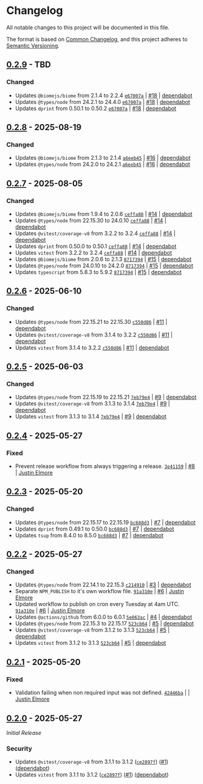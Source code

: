 # Changelog

All notable changes to this project will be documented in this file.

The format is based on [Common Changelog](https://common-changelog.org),
and this project adheres to [Semantic Versioning](https://semver.org/spec/v2.0.0.html).

## [0.2.9] - TBD

### Changed

- Updates `@biomejs/biome` from 2.1.4 to 2.2.4 [`e67007a`](https://github.com/jelmore1674/github-action-helpers/commit/e67007a30db47609af4c2186f2c3ad0f78f907ad) | [#18](https://github.com/jelmore1674/github-action-helpers/pull/18) | [dependabot](https://github.com/apps/dependabot)
- Updates `@types/node` from 24.2.1 to 24.4.0 [`e67007a`](https://github.com/jelmore1674/github-action-helpers/commit/e67007a30db47609af4c2186f2c3ad0f78f907ad) | [#18](https://github.com/jelmore1674/github-action-helpers/pull/18) | [dependabot](https://github.com/apps/dependabot)
- Updates `dprint` from 0.50.1 to 0.50.2 [`e67007a`](https://github.com/jelmore1674/github-action-helpers/commit/e67007a30db47609af4c2186f2c3ad0f78f907ad) | [#18](https://github.com/jelmore1674/github-action-helpers/pull/18) | [dependabot](https://github.com/apps/dependabot)

## [0.2.8] - 2025-08-19

### Changed

- Updates `@biomejs/biome` from 2.1.3 to 2.1.4 [`a6eeb45`](https://github.com/jelmore1674/github-action-helpers/commit/a6eeb4528a77519c464bb8fbf776dea9c429eb78) | [#16](https://github.com/jelmore1674/github-action-helpers/pull/16) | [dependabot](https://github.com/apps/dependabot)
- Updates `@types/node` from 24.2.0 to 24.2.1 [`a6eeb45`](https://github.com/jelmore1674/github-action-helpers/commit/a6eeb4528a77519c464bb8fbf776dea9c429eb78) | [#16](https://github.com/jelmore1674/github-action-helpers/pull/16) | [dependabot](https://github.com/apps/dependabot)

## [0.2.7] - 2025-08-05

### Changed

- Updates `@biomejs/biome` from 1.9.4 to 2.0.6 [`ceffa88`](https://github.com/jelmore1674/github-action-helpers/commit/ceffa88b567801917ba51f750f7015bb4c7821d7) | [#14](https://github.com/jelmore1674/github-action-helpers/pull/14) | [dependabot](https://github.com/apps/dependabot)
- Updates `@types/node` from 22.15.30 to 24.0.10 [`ceffa88`](https://github.com/jelmore1674/github-action-helpers/commit/ceffa88b567801917ba51f750f7015bb4c7821d7) | [#14](https://github.com/jelmore1674/github-action-helpers/pull/14) | [dependabot](https://github.com/apps/dependabot)
- Updates `@vitest/coverage-v8` from 3.2.2 to 3.2.4 [`ceffa88`](https://github.com/jelmore1674/github-action-helpers/commit/ceffa88b567801917ba51f750f7015bb4c7821d7) | [#14](https://github.com/jelmore1674/github-action-helpers/pull/14) | [dependabot](https://github.com/apps/dependabot)
- Updates `dprint` from 0.50.0 to 0.50.1 [`ceffa88`](https://github.com/jelmore1674/github-action-helpers/commit/ceffa88b567801917ba51f750f7015bb4c7821d7) | [#14](https://github.com/jelmore1674/github-action-helpers/pull/14) | [dependabot](https://github.com/apps/dependabot)
- Updates `vitest` from 3.2.2 to 3.2.4 [`ceffa88`](https://github.com/jelmore1674/github-action-helpers/commit/ceffa88b567801917ba51f750f7015bb4c7821d7) | [#14](https://github.com/jelmore1674/github-action-helpers/pull/14) | [dependabot](https://github.com/apps/dependabot)
- Updates `@biomejs/biome` from 2.0.6 to 2.1.3 [`8717394`](https://github.com/jelmore1674/github-action-helpers/commit/8717394535ae5f9e0b0f41f055b7c3ac6ae801f5) | [#15](https://github.com/jelmore1674/github-action-helpers/pull/15) | [dependabot](https://github.com/apps/dependabot)
- Updates `@types/node` from 24.0.10 to 24.2.0 [`8717394`](https://github.com/jelmore1674/github-action-helpers/commit/8717394535ae5f9e0b0f41f055b7c3ac6ae801f5) | [#15](https://github.com/jelmore1674/github-action-helpers/pull/15) | [dependabot](https://github.com/apps/dependabot)
- Updates `typescript` from 5.8.3 to 5.9.2 [`8717394`](https://github.com/jelmore1674/github-action-helpers/commit/8717394535ae5f9e0b0f41f055b7c3ac6ae801f5) | [#15](https://github.com/jelmore1674/github-action-helpers/pull/15) | [dependabot](https://github.com/apps/dependabot)

## [0.2.6] - 2025-06-10

### Changed

- Updates `@types/node` from 22.15.21 to 22.15.30 [`c550d86`](https://github.com/jelmore1674/github-action-helpers/commit/c550d86fe3a5c81f5f27c25bfe29f6f2a9b862a5) | [#11](https://github.com/jelmore1674/github-action-helpers/pull/11) | [dependabot](https://github.com/apps/dependabot)
- Updates `@vitest/coverage-v8` from 3.1.4 to 3.2.2 [`c550d86`](https://github.com/jelmore1674/github-action-helpers/commit/c550d86fe3a5c81f5f27c25bfe29f6f2a9b862a5) | [#11](https://github.com/jelmore1674/github-action-helpers/pull/11) | [dependabot](https://github.com/apps/dependabot)
- Updates `vitest` from 3.1.4 to 3.2.2 [`c550d86`](https://github.com/jelmore1674/github-action-helpers/commit/c550d86fe3a5c81f5f27c25bfe29f6f2a9b862a5) | [#11](https://github.com/jelmore1674/github-action-helpers/pull/11) | [dependabot](https://github.com/apps/dependabot)

## [0.2.5] - 2025-06-03

### Changed

- Updates `@types/node` from 22.15.19 to 22.15.21 [`7eb79e4`](https://github.com/jelmore1674/github-action-helpers/commit/7eb79e46fb80b0b92fd008a62abd6227807332e7) | [#9](https://github.com/jelmore1674/github-action-helpers/pull/9) | [dependabot](https://github.com/apps/dependabot)
- Updates `@vitest/coverage-v8` from 3.1.3 to 3.1.4 [`7eb79e4`](https://github.com/jelmore1674/github-action-helpers/commit/7eb79e46fb80b0b92fd008a62abd6227807332e7) | [#9](https://github.com/jelmore1674/github-action-helpers/pull/9) | [dependabot](https://github.com/apps/dependabot)
- Updates `vitest` from 3.1.3 to 3.1.4 [`7eb79e4`](https://github.com/jelmore1674/github-action-helpers/commit/7eb79e46fb80b0b92fd008a62abd6227807332e7) | [#9](https://github.com/jelmore1674/github-action-helpers/pull/9) | [dependabot](https://github.com/apps/dependabot)

## [0.2.4] - 2025-05-27

### Fixed

- Prevent release workflow from always triggering a release. [`3e41159`](https://github.com/jelmore1674/github-action-helpers/commit/3e41159a00d5df7d5b19a771ca904ed81c9cd29d) | [#8](https://github.com/jelmore1674/github-action-helpers/pull/8) | [Justin Elmore](https://github.com/jelmore1674)

## [0.2.3] - 2025-05-20

### Changed

- Updates `@types/node` from 22.15.17 to 22.15.19 [`bc688d3`](https://github.com/jelmore1674/github-action-helpers/commit/bc688d314fcc40e299f2c1d26990bae68213fc47) | [#7](https://github.com/jelmore1674/github-action-helpers/pull/7) | [dependabot](https://github.com/apps/dependabot)
- Updates `dprint` from 0.49.1 to 0.50.0 [`bc688d3`](https://github.com/jelmore1674/github-action-helpers/commit/bc688d314fcc40e299f2c1d26990bae68213fc47) | [#7](https://github.com/jelmore1674/github-action-helpers/pull/7) | [dependabot](https://github.com/apps/dependabot)
- Updates `tsup` from 8.4.0 to 8.5.0 [`bc688d3`](https://github.com/jelmore1674/github-action-helpers/commit/bc688d314fcc40e299f2c1d26990bae68213fc47) | [#7](https://github.com/jelmore1674/github-action-helpers/pull/7) | [dependabot](https://github.com/apps/dependabot)

## [0.2.2] - 2025-05-27

### Changed

- Updates `@types/node` from 22.14.1 to 22.15.3 [`c214910`](https://github.com/jelmore1674/github-action-helpers/commit/c214910426327085a5705f0bc9a6333fedfe919d) | [#3](https://github.com/jelmore1674/github-action-helpers/pull/3) | [dependabot](https://github.com/apps/dependabot)
- Separate `NPM_PUBLISH` to it's own workflow file. [`91a310e`](https://github.com/jelmore1674/github-action-helpers/commit/91a310eea510022b5631108da03f1582c97f9d45) | [#6](https://github.com/jelmore1674/github-action-helpers/pull/6) | [Justin Elmore](https://github.com/jelmore1674)
- Updated workflow to publish on cron every Tuesday at 4am UTC. [`91a310e`](https://github.com/jelmore1674/github-action-helpers/commit/91a310eea510022b5631108da03f1582c97f9d45) | [#6](https://github.com/jelmore1674/github-action-helpers/pull/6) | [Justin Elmore](https://github.com/jelmore1674)
- Updates `@actions/github` from 6.0.0 to 6.0.1 [`5e063ac`](https://github.com/jelmore1674/github-action-helpers/commit/5e063ac915fdce33dc189ca534c772b28f40beba) | [#4](https://github.com/jelmore1674/github-action-helpers/pull/4) | [dependabot](https://github.com/apps/dependabot)
- Updates `@types/node` from 22.15.3 to 22.15.17 [`523cb64`](https://github.com/jelmore1674/github-action-helpers/commit/523cb64fb0ca2aa2fef1e989420bf76423fff2f0) | [#5](https://github.com/jelmore1674/github-action-helpers/pull/5) | [dependabot](https://github.com/apps/dependabot)
- Updates `@vitest/coverage-v8` from 3.1.2 to 3.1.3 [`523cb64`](https://github.com/jelmore1674/github-action-helpers/commit/523cb64fb0ca2aa2fef1e989420bf76423fff2f0) | [#5](https://github.com/jelmore1674/github-action-helpers/pull/5) | [dependabot](https://github.com/apps/dependabot)
- Updates `vitest` from 3.1.2 to 3.1.3 [`523cb64`](https://github.com/jelmore1674/github-action-helpers/commit/523cb64fb0ca2aa2fef1e989420bf76423fff2f0) | [#5](https://github.com/jelmore1674/github-action-helpers/pull/5) | [dependabot](https://github.com/apps/dependabot)

## [0.2.1] - 2025-05-20

### Fixed

- Validation failing when non required input was not defined. [`42446ba`](https://github.com/jelmore1674/github-action-helpers/commit/42446ba88011e3486ec08b1ddd0809ecd737a12a) | | [Justin Elmore](https://github.com/jelmore1674)

## [0.2.0] - 2025-05-27

_Initial Release_

### Security

- Updates `@vitest/coverage-v8` from 3.1.1 to 3.1.2 ([`ce2897f`](https://github.com/jelmore1674/github-action-helpers/commit/ce2897f495b6fef2da88a6f5164c4f661ccd64a7)) ([#1](https://github.com/jelmore1674/github-action-helpers/pull/1)) ([dependabot](https://github.com/apps/dependabot))
- Updates `vitest` from 3.1.1 to 3.1.2 ([`ce2897f`](https://github.com/jelmore1674/github-action-helpers/commit/ce2897f495b6fef2da88a6f5164c4f661ccd64a7)) ([#1](https://github.com/jelmore1674/github-action-helpers/pull/1)) ([dependabot](https://github.com/apps/dependabot))

[0.2.9]: https://github.com/jelmore1674/github-action-helpers/releases/tag/v0.2.9
[0.2.8]: https://github.com/jelmore1674/github-action-helpers/releases/tag/v0.2.8
[0.2.7]: https://github.com/jelmore1674/github-action-helpers/releases/tag/v0.2.7
[0.2.6]: https://github.com/jelmore1674/github-action-helpers/releases/tag/v0.2.6
[0.2.5]: https://github.com/jelmore1674/github-action-helpers/releases/tag/v0.2.5
[0.2.4]: https://github.com/jelmore1674/github-action-helpers/releases/tag/v0.2.4
[0.2.3]: https://github.com/jelmore1674/github-action-helpers/releases/tag/v0.2.3
[0.2.2]: https://github.com/jelmore1674/github-action-helpers/releases/tag/v0.2.2
[0.2.1]: https://github.com/jelmore1674/github-action-helpers/releases/tag/v0.2.1
[0.2.0]: https://github.com/jelmore1674/github-action-helpers/releases/tag/v0.2.0
